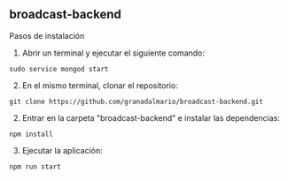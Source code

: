 ## broadcast-backend

Pasos de instalación

1. Abrir un terminal y ejecutar el siguiente comando:
```
sudo service mongod start
```
2. En el mismo terminal, clonar el repositorio:
```
git clone https://github.com/granadalmario/broadcast-backend.git
```
2. Entrar en la carpeta "broadcast-backend" e instalar las dependencias:
```
npm install
```
3. Ejecutar la aplicación:
```
npm run start
```
